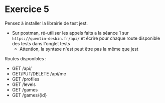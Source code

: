 # Exercice 5

Pensez à installer la librairie de test jest.

- Sur postman, ré-utiliser les appels faits a la séance 1 sur `https://quentin-desbin.fr/api/` et écrire pour chaque route disponible des tests dans l'onglet tests
  - Attention, la syntaxe n'est peut être pas la même que jest

Routes disponibles :

- GET /api/
- GET/PUT/DELETE /api/me
- GET /profiles
- GET /levels
- GET /games
- GET /games/{id}
